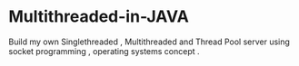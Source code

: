 # Multithreaded-in-JAVA


Build my own Singlethreaded , Multithreaded and Thread Pool server using socket programming , operating systems concept .
